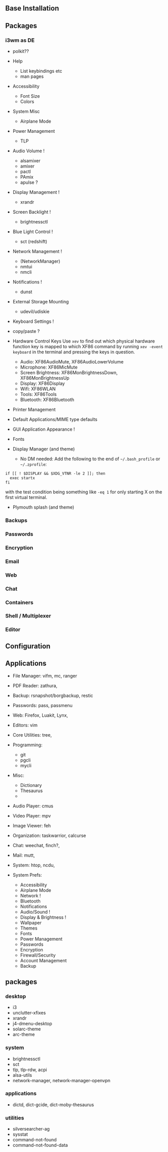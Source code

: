 


## Base Installation

## Packages

### i3wm as DE

- polkit??

- Help
  * List keybindings etc
  * man pages
- Accessibility
  * Font Size
  * Colors
- System Misc
  * Airplane Mode
- Power Management
  * TLP
- Audio Volume !
  * alsamixer
  * amixer
  * pactl
  * PAmix
  * apulse ?
- Display Management !
  * xrandr
- Screen Backlight !
  * brightnessctl
- Blue Light Control !
  * sct (redshift)
- Network Management !
  * (NetworkManager)
  * nmtui
  * nmcli
- Notifications !
  * dunst
- External Storage Mounting
  * udevil/udiskie
- Keyboard Settings !
- copy/paste ?
- Hardware Control Keys
  Use `xev` to find out which physical hardware function key is mapped to which XF86 command by running `xev -event keyboard` in the terminal and pressing the keys in question.

  * Audio: XF86AudioMute, XF86AudioLowerVolume
  * Microphone: XF86MicMute
  * Screen Brightness: XF86MonBrightnessDown, XF86MonBrightnessUp
  * Display: XF86Display
  * Wifi: XF86WLAN
  * Tools: XF86Tools
  * Bluetooth: XF86Bluetooth

- Printer Management
- Default Applications/MIME type defaults
- GUI Application Appearance !
- Fonts
- Display Manager (and theme)
  * No DM needed:
  Add the following to the end of `~/.bash_profile` or `~/.zprofile`:
```
if [[ ! $DISPLAY && $XDG_VTNR -le 2 ]]; then
  exec startx
fi
```
with the test condition being something like `-eq 1` for only starting X on the first virtual terminal.
- Plymouth splash (and theme)

### Backups

### Passwords

### Encryption

### Email

### Web

### Chat

### Containers

### Shell / Multiplexer

### Editor

## Configuration


## Applications
- File Manager: vifm, mc, ranger
- PDF Reader: zathura,
- Backup: rsnapshot/borgbackup, restic
- Passwords: pass, passmenu
- Web: Firefox, Luakit, Lynx,
- Editors: vim
- Core Utilities: tree,

- Programming:
   * git
   * pgcli
   * mycli
- Misc:
   * Dictionary
   * Thesaurus
   *
- Audio Player: cmus
- Video Player: mpv
- Image Viewer: feh
- Organization: taskwarrior, calcurse
- Chat: weechat, finch?,
- Mail: mutt, 
- System: htop, ncdu,


- System Prefs:
  * Accessibility
  * Airplane Mode
  * Network !
  * Bluetooth
  * Notifications
  * Audio/Sound !
  * Display & Brightness !
  * Wallpaper
  * Themes
  * Fonts
  * Power Management
  * Passwords
  * Encryption
  * Firewall/Security
  * Account Management
  * Backup


## packages
### desktop
- i3
- unclutter-xfixes
- xrandr
- j4-dmenu-desktop
- solarc-theme
- arc-theme
### system
- brightnessctl
- sct
- tlp, tlp-rdw, acpi
- alsa-utils
- network-manager, network-manager-openvpn
### applications
- dictd, dict-gcide, dict-moby-thesaurus
### utilities
- silversearcher-ag
- sysstat
- command-not-found
- command-not-found-data
